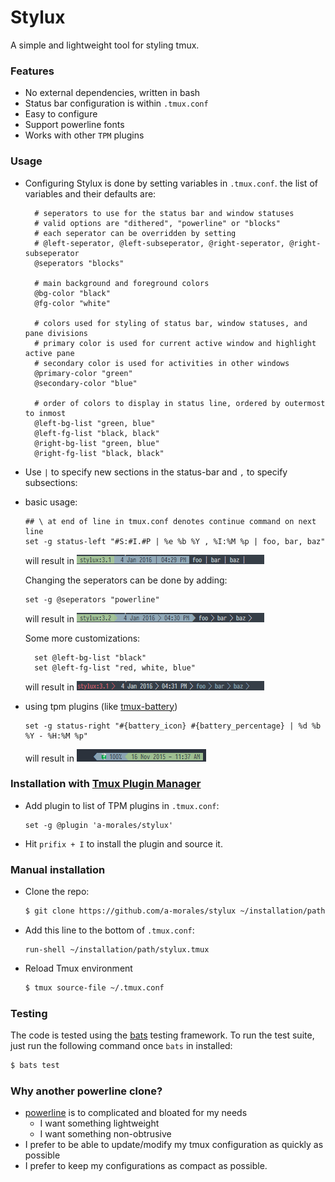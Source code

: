 # Stylux

A simple and lightweight tool for styling tmux.

### Features
  - No external dependencies, written in bash
  - Status bar configuration is within `.tmux.conf`
  - Easy to configure
  - Support powerline fonts
  - Works with other `TPM` plugins

### Usage

- Configuring Stylux is done by setting variables in `.tmux.conf`. the list of variables and their defaults are:
  ```
    # seperators to use for the status bar and window statuses
    # valid options are "dithered", "powerline" or "blocks"
    # each seperator can be overridden by setting
    # @left-seperator, @left-subseperator, @right-seperator, @right-subseperator
    @seperators "blocks"

    # main background and foreground colors
    @bg-color "black"
    @fg-color "white"

    # colors used for styling of status bar, window statuses, and pane divisions
    # primary color is used for current active window and highlight active pane
    # secondary color is used for activities in other windows
    @primary-color "green"
    @secondary-color "blue"

    # order of colors to display in status line, ordered by outermost to inmost
    @left-bg-list "green, blue"
    @left-fg-list "black, black"
    @right-bg-list "green, blue"
    @right-fg-list "black, black"
  ```

- Use `|` to specify new sections in the status-bar and `,` to specify subsections:
- basic usage:
  ```
  ## \ at end of line in tmux.conf denotes continue command on next line
  set -g status-left "#S:#I.#P | %e %b %Y , %I:%M %p | foo, bar, baz"
  ```

  will result in ![simple status](./images/simple-status.png)

  Changing the seperators can be done by adding:
  ```
  set -g @seperators "powerline"
  ```

  will result in ![changing seperators](./images/changing-seperators.png)

  Some more customizations:
  ```
    set @left-bg-list "black"
    set @left-fg-list "red, white, blue"
  ```

  will result in ![specifying colors](./images/specifying-colors.png)

- using tpm plugins (like [tmux-battery](https://github.com/tmux-plugins/tmux-battery))
  ```
  set -g status-right "#{battery_icon} #{battery_percentage} | %d %b %Y - %H:%M %p"
  ```

  will result in ![right status](./images/right-status.png)

### Installation with [Tmux Plugin Manager](https://github.com/tmux-plugins/tpm)
- Add plugin to list of TPM plugins in `.tmux.conf`:
  ```
  set -g @plugin 'a-morales/stylux'
  ```

- Hit `prifix + I` to install the plugin and source it.

### Manual installation
- Clone the repo:
  ```bash
  $ git clone https://github.com/a-morales/stylux ~/installation/path
  ```

- Add this line to the bottom of `.tmux.conf`:
  ```
  run-shell ~/installation/path/stylux.tmux
  ```

- Reload Tmux environment
  ```bash
  $ tmux source-file ~/.tmux.conf
  ```

### Testing

The code is tested using the [bats](https://github.com/sstephenson/bats) testing framework.
To run the test suite, just run the following command once `bats` in installed:
  ```bash
  $ bats test
  ```

### Why another powerline clone?
  - [powerline](https://github.com/powerline/powerline) is to complicated and bloated for my needs
    - I want something lightweight
    - I want something non-obtrusive
  - I prefer to be able to update/modify my tmux configuration as quickly as possible
  - I prefer to keep my configurations as compact as possible.
